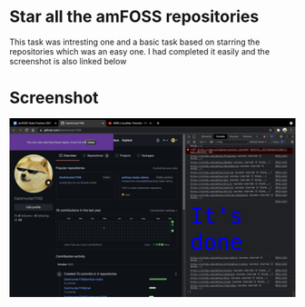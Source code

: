 # Star all the amFOSS repositories 

This task was intresting one and a basic task based on starring the repositories which was an easy one.
I had completed it easily and the screenshot is also linked below

# Screenshot
![](amfoss%20task-01.png)
